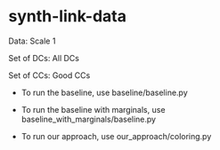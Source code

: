 # synth-link-data

Data: Scale 1

Set of DCs: All DCs

Set of CCs: Good CCs

* To run the baseline, use baseline/baseline.py

* To run the baseline with marginals, use baseline_with_marginals/baseline.py

* To run our approach, use our_approach/coloring.py
